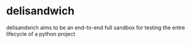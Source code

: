# delisandwich
delisandwich aims to be an end-to-end full sandbox for testing the entre lifecycle of a python project
